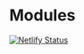 # Modules
[![Netlify Status](https://api.netlify.com/api/v1/badges/f5a19d4c-ffa7-4ca6-9ea1-3065dd0e38df/deploy-status)](https://app.netlify.com/sites/utilis/deploys)
